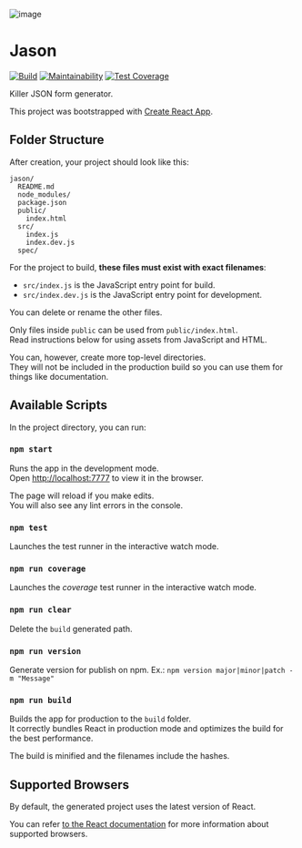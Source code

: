 ![image](https://user-images.githubusercontent.com/6332116/39202145-73bcfcd4-47c7-11e8-92bc-c5fdbc495a6f.png)

# Jason

[![Build](https://droneci.getninjas.com.br/api/badges/getninjas/jason/status.svg?branch=master)](https://droneci.getninjas.com.br/getninjas/jason)
[![Maintainability](https://api.codeclimate.com/v1/badges/f3ff27575c8f7872b296/maintainability)](https://codeclimate.com/github/getninjas/jason/maintainability)
[![Test Coverage](https://api.codeclimate.com/v1/badges/f3ff27575c8f7872b296/test_coverage)](https://codeclimate.com/github/getninjas/jason/test_coverage)

Killer JSON form generator.

This project was bootstrapped with [Create React App](https://github.com/facebookincubator/create-react-app).

## Folder Structure

After creation, your project should look like this:

```
jason/
  README.md
  node_modules/
  package.json
  public/
    index.html
  src/
    index.js
    index.dev.js
  spec/
```

For the project to build, **these files must exist with exact filenames**:

* `src/index.js` is the JavaScript entry point for build.
* `src/index.dev.js` is the JavaScript entry point for development.

You can delete or rename the other files.

Only files inside `public` can be used from `public/index.html`.<br>
Read instructions below for using assets from JavaScript and HTML.

You can, however, create more top-level directories.<br>
They will not be included in the production build so you can use them for things like documentation.

## Available Scripts

In the project directory, you can run:

### `npm start`

Runs the app in the development mode.<br>
Open [http://localhost:7777](http://localhost:7777) to view it in the browser.

The page will reload if you make edits.<br>
You will also see any lint errors in the console.

### `npm test`

Launches the test runner in the interactive watch mode.

### `npm run coverage`

Launches the *coverage* test runner in the interactive watch mode.

### `npm run clear`

Delete the `build` generated path.

### `npm run version`

Generate version for publish on npm. Ex.: `npm version major|minor|patch -m "Message"`

### `npm run build`

Builds the app for production to the `build` folder.<br>
It correctly bundles React in production mode and optimizes the build for the best performance.

The build is minified and the filenames include the hashes.

## Supported Browsers

By default, the generated project uses the latest version of React.

You can refer [to the React documentation](https://reactjs.org/docs/react-dom.html#browser-support) for more information about supported browsers.
